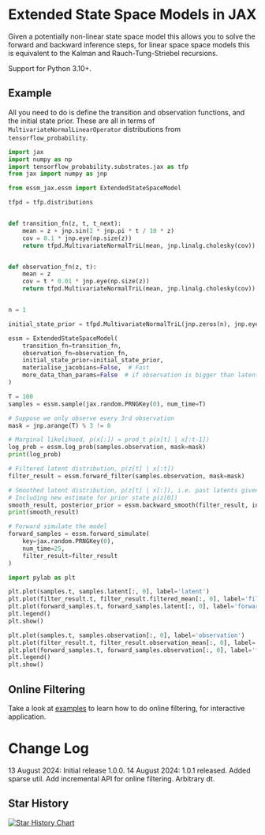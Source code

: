 # Extended State Space Models in JAX

Given a potentially non-linear state space model this allows you to solve the forward and backward inference steps, for
linear space space models this is equivalent to the Kalman and Rauch-Tung-Striebel recursions.

Support for Python 3.10+.

## Example

All you need to do is define the transition and observation functions, and the initial state prior. These are all in
terms of `MultivariateNormalLinearOperator` distributions from `tensorflow_probability`.

```python
import jax
import numpy as np
import tensorflow_probability.substrates.jax as tfp
from jax import numpy as jnp

from essm_jax.essm import ExtendedStateSpaceModel

tfpd = tfp.distributions


def transition_fn(z, t, t_next):
    mean = z + jnp.sin(2 * jnp.pi * t / 10 * z)
    cov = 0.1 * jnp.eye(np.size(z))
    return tfpd.MultivariateNormalTriL(mean, jnp.linalg.cholesky(cov))


def observation_fn(z, t):
    mean = z
    cov = t * 0.01 * jnp.eye(np.size(z))
    return tfpd.MultivariateNormalTriL(mean, jnp.linalg.cholesky(cov))


n = 1

initial_state_prior = tfpd.MultivariateNormalTriL(jnp.zeros(n), jnp.eye(n))

essm = ExtendedStateSpaceModel(
    transition_fn=transition_fn,
    observation_fn=observation_fn,
    initial_state_prior=initial_state_prior,
    materialise_jacobians=False,  # Fast
    more_data_than_params=False  # if observation is bigger than latent we can speed it up.
)

T = 100
samples = essm.sample(jax.random.PRNGKey(0), num_time=T)

# Suppose we only observe every 3rd observation
mask = jnp.arange(T) % 3 != 0

# Marginal likelihood, p(x[:]) = prod_t p(x[t] | x[:t-1])
log_prob = essm.log_prob(samples.observation, mask=mask)
print(log_prob)

# Filtered latent distribution, p(z[t] | x[:t])
filter_result = essm.forward_filter(samples.observation, mask=mask)

# Smoothed latent distribution, p(z[t] | x[:]), i.e. past latents given all future observations
# Including new estimate for prior state p(z[0])
smooth_result, posterior_prior = essm.backward_smooth(filter_result, include_prior=True)
print(smooth_result)

# Forward simulate the model
forward_samples = essm.forward_simulate(
    key=jax.random.PRNGKey(0),
    num_time=25,
    filter_result=filter_result
)

import pylab as plt

plt.plot(samples.t, samples.latent[:, 0], label='latent')
plt.plot(filter_result.t, filter_result.filtered_mean[:, 0], label='filtered latent')
plt.plot(forward_samples.t, forward_samples.latent[:, 0], label='forward_simulated latent')
plt.legend()
plt.show()

plt.plot(samples.t, samples.observation[:, 0], label='observation')
plt.plot(filter_result.t, filter_result.observation_mean[:, 0], label='filtered obs')
plt.plot(forward_samples.t, forward_samples.observation[:, 0], label='forward_simulated obs')
plt.legend()
plt.show()
```

## Online Filtering

Take a look at [examples](./docs/examples) to learn how to do online filtering, for interactive application.

# Change Log

13 August 2024: Initial release 1.0.0.
14 August 2024: 1.0.1 released. Added sparse util. Add incremental API for online filtering. Arbitrary dt.

## Star History

<a href="https://star-history.com/#joshuaalbert/jaxns&Date">
  <picture>
    <source media="(prefers-color-scheme: dark)" srcset="https://api.star-history.com/svg?repos=joshuaalbert/essm_jax&type=Date&theme=dark" />
    <source media="(prefers-color-scheme: light)" srcset="https://api.star-history.com/svg?repos=joshuaalbert/essm_jax&type=Date" />
    <img alt="Star History Chart" src="https://api.star-history.com/svg?repos=joshuaalbert/essm_jax&type=Date" />
  </picture>
</a>